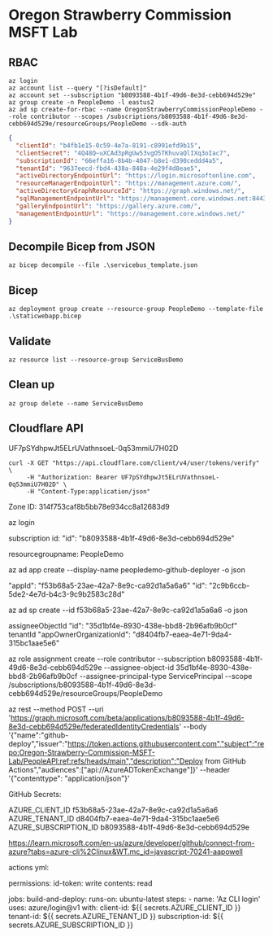 # Oregon Strawberry Commission MSFT Lab

## RBAC

```azurecli
az login
az account list --query "[?isDefault]"
az account set --subscription "b8093588-4b1f-49d6-8e3d-cebb694d529e"
az group create -n PeopleDemo -l eastus2
az ad sp create-for-rbac --name OregonStrawberryCommissionPeopleDemo --role contributor --scopes /subscriptions/b8093588-4b1f-49d6-8e3d-cebb694d529e/resourceGroups/PeopleDemo --sdk-auth
```

```json
{
  "clientId": "b4fb1e15-0c59-4e7a-8191-c8991efd9b15",
  "clientSecret": "4Q48Q~uXCAd3pRgUw53vgO5TKhuvaQlIXq3oIac7",
  "subscriptionId": "66effa16-8b4b-4047-b8e1-d390ceddd4a5",
  "tenantId": "9637eecd-fbd4-438a-848a-4e29f4d8eae5",
  "activeDirectoryEndpointUrl": "https://login.microsoftonline.com",
  "resourceManagerEndpointUrl": "https://management.azure.com/",
  "activeDirectoryGraphResourceId": "https://graph.windows.net/",
  "sqlManagementEndpointUrl": "https://management.core.windows.net:8443/",
  "galleryEndpointUrl": "https://gallery.azure.com/",
  "managementEndpointUrl": "https://management.core.windows.net/"
}
```

## Decompile Bicep from JSON

```azurecli
az bicep decompile --file .\servicebus_template.json
```

## Bicep

```azurecli
az deployment group create --resource-group PeopleDemo --template-file .\staticwebapp.bicep    
```

## Validate

```azurecli
az resource list --resource-group ServiceBusDemo
```

## Clean up

```azurecli
az group delete --name ServiceBusDemo
```

## Cloudflare API

UF7pSYdhpwJt5ELrUVathnsoeL-0q53mmiU7H02D

```shell
curl -X GET "https://api.cloudflare.com/client/v4/user/tokens/verify" \
     -H "Authorization: Bearer UF7pSYdhpwJt5ELrUVathnsoeL-0q53mmiU7H02D" \
     -H "Content-Type:application/json"
```

Zone ID: 314f753caf8b5bb78e934cc8a12683d9







az login

subscription id:
"id": "b8093588-4b1f-49d6-8e3d-cebb694d529e"

resourcegroupname: PeopleDemo

az ad app create --display-name peopledemo-github-deployer -o json

"appId": "f53b68a5-23ae-42a7-8e9c-ca92d1a5a6a6"
"id": "2c9b6ccb-5de2-4e7d-b4c3-9c9b2583c28d"

az ad sp create --id f53b68a5-23ae-42a7-8e9c-ca92d1a5a6a6 -o json

assigneeObjectId
"id": "35d1bf4e-8930-438e-bbd8-2b96afb9b0cf"
tenantId
"appOwnerOrganizationId": "d8404fb7-eaea-4e71-9da4-315bc1aae5e6"

az role assignment create --role contributor --subscription b8093588-4b1f-49d6-8e3d-cebb694d529e --assignee-object-id  35d1bf4e-8930-438e-bbd8-2b96afb9b0cf --assignee-principal-type ServicePrincipal --scope /subscriptions/b8093588-4b1f-49d6-8e3d-cebb694d529e/resourceGroups/PeopleDemo

az rest --method POST --uri 'https://graph.microsoft.com/beta/applications/b8093588-4b1f-49d6-8e3d-cebb694d529e/federatedIdentityCredentials' --body '{"name":"github-deploy","issuer":"https://token.actions.githubusercontent.com","subject":"repo:Oregon-Strawberry-Commission-MSFT-Lab/PeopleAPI:ref:refs/heads/main","description":"Deploy from GitHub Actions","audiences":["api://AzureADTokenExchange"]}' --header '{"contenttype": "application/json"}'

GitHub Secrets:

AZURE_CLIENT_ID	f53b68a5-23ae-42a7-8e9c-ca92d1a5a6a6
AZURE_TENANT_ID	d8404fb7-eaea-4e71-9da4-315bc1aae5e6
AZURE_SUBSCRIPTION_ID	b8093588-4b1f-49d6-8e3d-cebb694d529e

https://learn.microsoft.com/en-us/azure/developer/github/connect-from-azure?tabs=azure-cli%2Clinux&WT.mc_id=javascript-70241-aapowell

actions yml:

permissions:
      id-token: write
      contents: read
      
jobs: 
  build-and-deploy:
    runs-on: ubuntu-latest
    steps:
    - name: 'Az CLI login'
      uses: azure/login@v1
      with:
          client-id: ${{ secrets.AZURE_CLIENT_ID }}
          tenant-id: ${{ secrets.AZURE_TENANT_ID }}
          subscription-id: ${{ secrets.AZURE_SUBSCRIPTION_ID }}